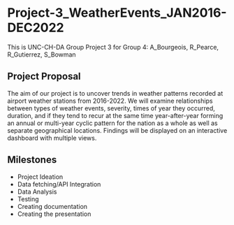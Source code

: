 # Project-3_WeatherEvents_JAN2016-DEC2022
This is UNC-CH-DA Group Project 3 for Group 4: A_Bourgeois, R_Pearce, R_Gutierrez, S_Bowman


## **Project Proposal**
The aim of our project is to uncover trends in weather patterns recorded at airport weather stations from 2016-2022. We will examine relationships between types of weather events, severity, times of year they occurred, duration, and if they tend to recur at the same time year-after-year forming an annual or multi-year cyclic pattern for the nation as a whole as well as separate geographical locations. Findings will be displayed on an interactive dashboard with multiple views.

## **Milestones**
* Project Ideation
* Data fetching/API Integration
* Data Analysis
* Testing
* Creating documentation
* Creating the presentation

